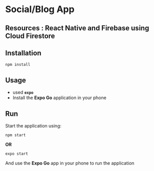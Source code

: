 # Social/Blog App

## Resources : React Native and Firebase using Cloud Firestore

## Installation
``` 
npm install
```
## Usage

- used **`expo`** 
- Install the **Expo Go** application in your phone 

## Run
Start the application using:
```
npm start
```
**OR**
```
expo start
```
And use the **Expo Go** app in your phone to run the application
